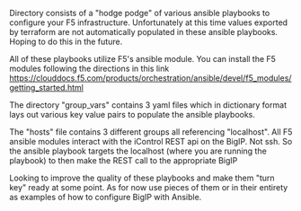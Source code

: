 Directory consists of a "hodge podge" of various ansible playbooks to configure your F5 infrastructure.  Unfortunately at this time
values exported by terraform are not automatically populated in these ansible playbooks.  Hoping to do this in the future.

All of these playbooks utilize F5's ansible module.  You can install the F5 modules following the directions in this link
https://clouddocs.f5.com/products/orchestration/ansible/devel/f5_modules/getting_started.html

The directory "group_vars" contains 3 yaml files which in dictionary format lays out various key value pairs to populate the
ansible playbooks.  

The "hosts" file contains 3 different groups all referencing "localhost".  All F5 ansible modules interact with the iControl REST api on the BigIP.
Not ssh.  So the ansible playbook targets the localhost (where you are running the playbook) to then make the REST call to the appropriate BigIP

Looking to improve the quality of these playbooks and make them "turn key" ready at some point.  As for now use pieces of them or in their entirety as examples of how to configure BigIP with Ansible.
 
